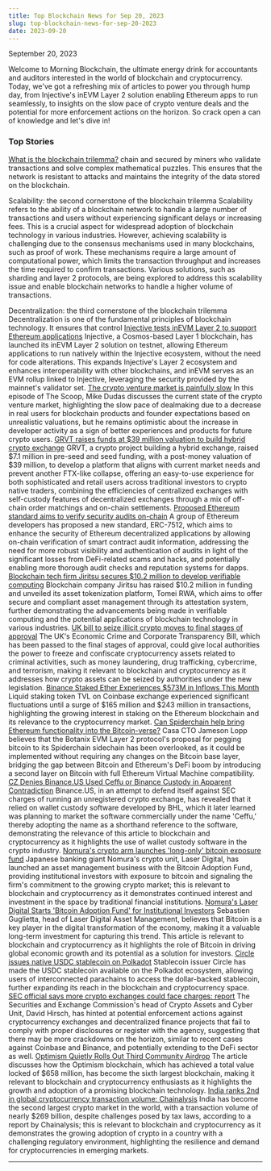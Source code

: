```yaml
---
title: Top Blockchain News for Sep 20, 2023
slug: top-blockchain-news-for-sep-20-2023
date: 2023-09-20
---
```


September 20, 2023

Welcome to Morning Blockchain, the ultimate energy drink for accountants and auditors interested in the world of blockchain and cryptocurrency. Today, we've got a refreshing mix of articles to power you through hump day, from Injective's inEVM Layer 2 solution enabling Ethereum apps to run seamlessly, to insights on the slow pace of crypto venture deals and the potential for more enforcement actions on the horizon. So crack open a can of knowledge and let's dive in!

### Top Stories
[What is the blockchain trilemma?](https://www.theblock.co/learn/249536/what-is-the-blockchain-trilemma?utm_source=rss&utm_medium=rss/)
chain and secured by miners who validate transactions and solve complex mathematical puzzles. This ensures that the network is resistant to attacks and maintains the integrity of the data stored on the blockchain.

Scalability: the second cornerstone of the blockchain trilemma Scalability refers to the ability of a blockchain network to handle a large number of transactions and users without experiencing significant delays or increasing fees. This is a crucial aspect for widespread adoption of blockchain technology in various industries. However, achieving scalability is challenging due to the consensus mechanisms used in many blockchains, such as proof of work. These mechanisms require a large amount of computational power, which limits the transaction throughput and increases the time required to confirm transactions. Various solutions, such as sharding and layer 2 protocols, are being explored to address this scalability issue and enable blockchain networks to handle a higher volume of transactions.

Decentralization: the third cornerstone of the blockchain trilemma Decentralization is one of the fundamental principles of blockchain technology. It ensures that control
[Injective tests inEVM Layer 2 to support Ethereum applications](https://www.theblock.co/post/251683/injective-inevm-ethereum-applications-cosmos-ecosystem?utm_source=rss&utm_medium=rss/)
Injective, a Cosmos-based Layer 1 blockchain, has launched its inEVM Layer 2 solution on testnet, allowing Ethereum applications to run natively within the Injective ecosystem, without the need for code alterations. This expands Injective's Layer 2 ecosystem and enhances interoperability with other blockchains, and inEVM serves as an EVM rollup linked to Injective, leveraging the security provided by the mainnet's validator set.
[The crypto venture market is painfully slow](https://www.theblock.co/post/251632/crypto-vc-slowdown?utm_source=rss&utm_medium=rss/)
In this episode of The Scoop, Mike Dudas discusses the current state of the crypto venture market, highlighting the slow pace of dealmaking due to a decrease in real users for blockchain products and founder expectations based on unrealistic valuations, but he remains optimistic about the increase in developer activity as a sign of better experiences and products for future crypto users.
[GRVT raises funds at $39 million valuation to build hybrid crypto exchange](https://www.theblock.co/post/251665/grvt-crypto-exchange-funding?utm_source=rss&utm_medium=rss/)
GRVT, a crypto project building a hybrid exchange, raised $7.1 million in pre-seed and seed funding, with a post-money valuation of $39 million, to develop a platform that aligns with current market needs and prevent another FTX-like collapse, offering an easy-to-use experience for both sophisticated and retail users across traditional investors to crypto native traders, combining the efficiencies of centralized exchanges with self-custody features of decentralized exchanges through a mix of off-chain order matchings and on-chain settlements.
[Proposed Ethereum standard aims to verify security audits on-chain](https://www.theblock.co/post/251666/ethereum-standard-security-audits?utm_source=rss&utm_medium=rss/)
A group of Ethereum developers has proposed a new standard, ERC-7512, which aims to enhance the security of Ethereum decentralized applications by allowing on-chain verification of smart contract audit information, addressing the need for more robust visibility and authentication of audits in light of the significant losses from DeFi-related scams and hacks, and potentially enabling more thorough audit checks and reputation systems for dapps.
[Blockchain tech firm Jiritsu secures $10.2 million to develop verifiable computing](https://www.theblock.co/post/251623/blockchain-tech-firm-jiritsu-secures-10-2-million-to-develop-verifiable-computing?utm_source=rss&utm_medium=rss/)
Blockchain company Jiritsu has raised $10.2 million in funding and unveiled its asset tokenization platform, Tomei RWA, which aims to offer secure and compliant asset management through its attestation system, further demonstrating the advancements being made in verifiable computing and the potential applications of blockchain technology in various industries.
[UK bill to seize illicit crypto moves to final stages of approval](https://www.theblock.co/post/251910/uk-bill-to-seize-illicit-crypto-moves-to-final-stages-of-approval?utm_source=rss&utm_medium=rss/)
The UK's Economic Crime and Corporate Transparency Bill, which has been passed to the final stages of approval, could give local authorities the power to freeze and confiscate cryptocurrency assets related to criminal activities, such as money laundering, drug trafficking, cybercrime, and terrorism, making it relevant to blockchain and cryptocurrency as it addresses how crypto assets can be seized by authorities under the new legislation.
[Binance Staked Ether Experiences $573M in Inflows This Month](https://www.coindesk.com/business/2023/09/19/binance-staked-ether-experiences-573m-in-inflows-this-month/?utm_medium=referral&utm_source=rss&utm_campaign=headlines/)
Liquid staking token TVL on Coinbase exchange experienced significant fluctuations until a surge of $165 million and $243 million in transactions, highlighting the growing interest in staking on the Ethereum blockchain and its relevance to the cryptocurrency market.
[Can Spiderchain help bring Ethereum functionality into the Bitcoin-verse?](https://www.theblock.co/post/251780/spiderchain-helps-bring-ethereum-functionality-into-the-bitcoin-verse?utm_source=rss&utm_medium=rss/)
Casa CTO Jameson Lopp believes that the Botanix EVM Layer 2 protocol's proposal for pegging bitcoin to its Spiderchain sidechain has been overlooked, as it could be implemented without requiring any changes on the Bitcoin base layer, bridging the gap between Bitcoin and Ethereum's DeFi boom by introducing a second layer on Bitcoin with full Ethereum Virtual Machine compatibility.
[CZ Denies Binance.US Used Ceffu or Binance Custody in Apparent Contradiction](https://www.coindesk.com/policy/2023/09/19/cz-denies-binanceus-used-ceffu-or-binance-custody-in-apparent-contradiction/?utm_medium=referral&utm_source=rss&utm_campaign=headlines/)
Binance.US, in an attempt to defend itself against SEC charges of running an unregistered crypto exchange, has revealed that it relied on wallet custody software developed by BHL, which it later learned was planning to market the software commercially under the name 'Ceffu,' thereby adopting the name as a shorthand reference to the software, demonstrating the relevance of this article to blockchain and cryptocurrency as it highlights the use of wallet custody software in the crypto industry.
[Nomura's crypto arm launches 'long-only' bitcoin exposure fund](https://www.theblock.co/post/251766/nomura-laser-crypto-bitcoin-fund?utm_source=rss&utm_medium=rss/)
Japanese banking giant Nomura's crypto unit, Laser Digital, has launched an asset management business with the Bitcoin Adoption Fund, providing institutional investors with exposure to bitcoin and signaling the firm's commitment to the growing crypto market; this is relevant to blockchain and cryptocurrency as it demonstrates continued interest and investment in the space by traditional financial institutions.
[Nomura's Laser Digital Starts 'Bitcoin Adoption Fund' for Institutional Investors](https://www.coindesk.com/business/2023/09/19/nomuras-laser-digital-starts-bitcoin-adoption-fund-for-institutional-investors/?utm_medium=referral&utm_source=rss&utm_campaign=headlines/)
Sebastien Guglietta, head of Laser Digital Asset Management, believes that Bitcoin is a key player in the digital transformation of the economy, making it a valuable long-term investment for capturing this trend. This article is relevant to blockchain and cryptocurrency as it highlights the role of Bitcoin in driving global economic growth and its potential as a solution for investors.
[Circle issues native USDC stablecoin on Polkadot](https://www.theblock.co/post/251796/circle-usdc-polkadot?utm_source=rss&utm_medium=rss/)
Stablecoin issuer Circle has made the USDC stablecoin available on the Polkadot ecosystem, allowing users of interconnected parachains to access the dollar-backed stablecoin, further expanding its reach in the blockchain and cryptocurrency space.
[SEC official says more crypto exchanges could face charges: report](https://www.theblock.co/post/251929/sec-official-says-more-crypto-exchanges-could-face-charges-report?utm_source=rss&utm_medium=rss/)
The Securities and Exchange Commission's head of Crypto Assets and Cyber Unit, David Hirsch, has hinted at potential enforcement actions against cryptocurrency exchanges and decentralized finance projects that fail to comply with proper disclosures or register with the agency, suggesting that there may be more crackdowns on the horizon, similar to recent cases against Coinbase and Binance, and potentially extending to the DeFi sector as well.
[Optimism Quietly Rolls Out Third Community Airdrop](https://www.coindesk.com/markets/2023/09/19/optimism-quietly-rolls-out-third-community-airdrop/?utm_medium=referral&utm_source=rss&utm_campaign=headlines/)
The article discusses how the Optimism blockchain, which has achieved a total value locked of $658 million, has become the sixth largest blockchain, making it relevant to blockchain and cryptocurrency enthusiasts as it highlights the growth and adoption of a promising blockchain technology.
[India ranks 2nd in global cryptocurrency transaction volume: Chainalysis](https://www.theblock.co/post/251761/india-ranks-second-in-global-cryptocurrency-transaction-volume-chainalysis-says?utm_source=rss&utm_medium=rss/)
India has become the second largest crypto market in the world, with a transaction volume of nearly $269 billion, despite challenges posed by tax laws, according to a report by Chainalysis; this is relevant to blockchain and cryptocurrency as it demonstrates the growing adoption of crypto in a country with a challenging regulatory environment, highlighting the resilience and demand for cryptocurrencies in emerging markets.

---
